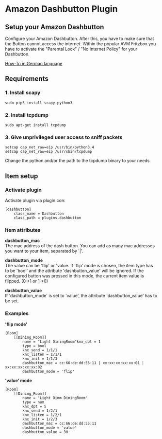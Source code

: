 # Amazon Dashbutton Plugin

## Setup your Amazon Dashbutton

 Configure your Amazon Dashbutton. After this, you have to make sure that the Button cannot access the internet.
 Within the popular AVM Fritzbox you have to activate the "Parental Lock" / "No Internet Policy" for your Dashbutton.
 
 [How-To in German language](https://blog.thesen.eu/aktuellen-dash-button-oder-ariel-etc-von-amazon-jk29lp-mit-dem-raspberry-pi-nutzen-hacken/)
 
## Requirements

### 1. Install scapy

```shell
sudo pip3 install scapy-python3
```

### 2. Install tcpdump

```shell
sudo apt-get install tcpdump
```

### 3. Give unprivileged user access to sniff packets

```shell
setcap cap_net_raw=eip /usr/bin/python3.4
setcap cap_net_raw=eip /usr/sbin/tcpdump
```
Change the python and/or the path to the tcpdump binary to your needs.


## Item setup

### Activate plugin

 Activate plugin via plugin.con:
 
    [dashbutton]
        class_name = Dashbutton
        class_path = plugins.dashbutton
 

### Item attributes

 **dashbutton_mac**  
 The mac address of the dash button. You can add as many mac addresses you want to your item, separated by '|'.  
 
 **dashbutton_mode**  
 The value can be 'flip' or 'value. If 'flip' mode is chosen, the item type has to be 'bool' and the attribute
 'dashbutton_value' will be ignored. If the configured button was pressed in this mode, the current item value is 
 flipped. (0->1 or 1->0) 
 
 **dashbutton_value**  
 If 'dashbutton_mode' is set to 'value', the attribute 'dashbutton_value' has to be set.
 
### Examples
 
 **'flip mode'**
 
    [Room]
        [[Dining_Room]]
            name = "Light DiningRoom"knx_dpt = 1
            type = bool
            knx_send = 1/1/1
            knx_listen = 1/1/1
            knx_init = 1/1/3
            dashbutton_mac = cc:66:de:dd:55:11 | xx:xx:xx:xx:xx:01 | xx:xx:xx:xx:xx:02
            dashbutton_mode = 'flip'
            
  **'value' mode**

    [Room]
        [[Dining_Room]]
            name = "Light Dimm DiningRoom"
            type = num
            knx_dpt = 5
            knx_send = 1/2/1
            knx_listen = 1/2/1
            knx_init = 1/2/3
            dashbutton_mac = cc:66:de:dd:55:11
            dashbutton_mode = 'value'
            dashbutton_value = 30